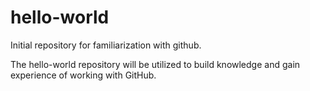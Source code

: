 # hello-world
Initial repository for familiarization with github.


The hello-world repository will be utilized to build knowledge and gain experience of working with GitHub.
